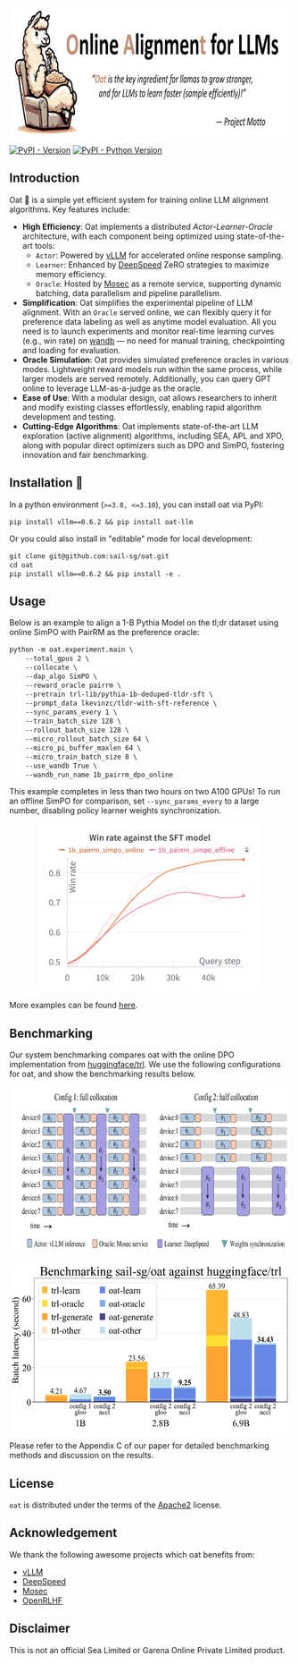 <p align="center">
  <img src="./assets/logo.png" height="230" alt="OAT" />
</p>

[![PyPI - Version](https://img.shields.io/pypi/v/oat.svg)](https://pypi.org/project/oat-llm)
[![PyPI - Python Version](https://img.shields.io/pypi/pyversions/oat-llm.svg)](https://pypi.org/project/oat-llm)

## Introduction
Oat 🌾 is a simple yet efficient system for training online LLM alignment algorithms. Key features include:

* **High Efficiency**: Oat implements a distributed *Actor-Learner-Oracle* architecture, with each component being optimized using state-of-the-art tools:
  * `Actor`: Powered by [vLLM](https://github.com/vllm-project/vllm) for accelerated online response sampling.
  * `Learner`: Enhanced by [DeepSpeed](https://github.com/microsoft/DeepSpeed) ZeRO strategies to maximize memory efficiency.
  * `Oracle`: Hosted by [Mosec](https://github.com/mosecorg/mosec) as a remote service, supporting dynamic batching, data parallelism and pipeline parallelism.
* **Simplification**: Oat simplifies the experimental pipeline of LLM alignment. With an `Oracle` served online, we can flexibly query it for preference data labeling as well as anytime model evaluation. All you need is to launch experiments and monitor real-time learning curves (e.g., win rate) on [wandb](https://wandb.ai/lkevinzc/oat-llm) — no need for manual training, checkpointing and loading for evaluation.
* **Oracle Simulation**: Oat provides simulated preference oracles in various modes. Lightweight reward models run within the same process, while larger models are served remotely. Additionally, you can query GPT online to leverage LLM-as-a-judge as the oracle.
* **Ease of Use**: With a modular design, oat allows researchers to inherit and modify existing classes effortlessly, enabling rapid algorithm development and testing.
* **Cutting-Edge Algorithms**: Oat implements state-of-the-art LLM exploration (active alignment) algorithms, including SEA, APL and XPO, along with popular direct optimizers such as DPO and SimPO, fostering innovation and fair benchmarking.

## Installation :wrench:
In a python environment (`>=3.8, <=3.10`), you can install oat via PyPI:
```console
pip install vllm==0.6.2 && pip install oat-llm
```
Or you could also install in "editable" mode for local development:
```console
git clone git@github.com:sail-sg/oat.git
cd oat
pip install vllm==0.6.2 && pip install -e .
```

## Usage
Below is an example to align a 1-B Pythia Model on the tl;dr dataset using online SimPO with PairRM as the preference oracle:
```console
python -m oat.experiment.main \
    --total_gpus 2 \
    --collocate \
    --dap_algo SimPO \
    --reward_oracle pairrm \
    --pretrain trl-lib/pythia-1b-deduped-tldr-sft \
    --prompt_data lkevinzc/tldr-with-sft-reference \
    --sync_params_every 1 \
    --train_batch_size 128 \
    --rollout_batch_size 128 \
    --micro_rollout_batch_size 64 \
    --micro_pi_buffer_maxlen 64 \
    --micro_train_batch_size 8 \
    --use_wandb True \
    --wandb_run_name 1b_pairrm_dpo_online
```
This example completes in less than two hours on two A100 GPUs! To run an offline SimPO for comparison, set `--sync_params_every` to a large number, disabling policy learner weights synchronization. 

<p align="center">
  <img src="./assets/example_result.png" height="300" alt="OAT" />
</p>

More examples can be found [here](./examples/). 

## Benchmarking
Our system benchmarking compares oat with the online DPO implementation from [huggingface/trl](https://huggingface.co/docs/trl/main/en/online_dpo_trainer). We use the following configurations for oat, and show the benchmarking results below.

<p align="center">
  <img src="./assets/system_configs.png" height="300" alt="OAT" />
</p>

<p align="center">
  <img src="./assets/bench_results.png" height="300" alt="OAT" />
</p>

Please refer to the Appendix C of our paper for detailed benchmarking methods and discussion on the results.

## License

`oat` is distributed under the terms of the [Apache2](https://www.apache.org/licenses/LICENSE-2.0) license.

## Acknowledgement
We thank the following awesome projects which oat benefits from:
* [vLLM](https://github.com/vllm-project/vllm)
* [DeepSpeed](https://github.com/microsoft/DeepSpeed)
* [Mosec](https://github.com/mosecorg/mosec)
* [OpenRLHF](https://github.com/OpenRLHF/OpenRLHF)

## Disclaimer

This is not an official Sea Limited or Garena Online Private Limited product.